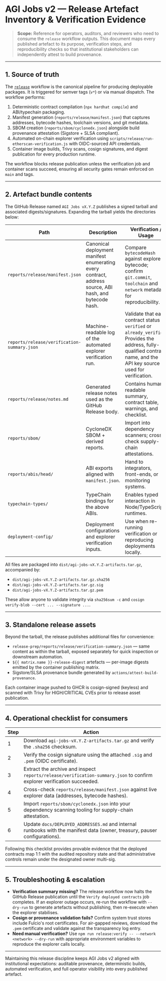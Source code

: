 # AGI Jobs v2 — Release Artefact Inventory & Verification Evidence

> **Scope:** Reference for operators, auditors, and reviewers who need to consume the `release` workflow outputs. This document maps every published artefact to its purpose, verification steps, and reproducibility checks so that institutional stakeholders can independently attest to build provenance.

---

## 1. Source of truth

The [`release`](../.github/workflows/release.yml) workflow is the canonical pipeline for producing deployable packages. It is triggered for semver tags (`v*`) or via manual dispatch. The workflow performs:

1. Deterministic contract compilation (`npx hardhat compile`) and ABI/typechain packaging.
2. Manifest generation (`reports/release/manifest.json`) that captures addresses, bytecode hashes, toolchain versions, and git metadata.
3. SBOM creation (`reports/sbom/cyclonedx.json`) alongside build provenance attestation (Sigstore + SLSA compliant).
4. Automated on-chain explorer verification using `scripts/release/run-etherscan-verification.js` with OIDC-sourced API credentials.
5. Container image builds, Trivy scans, cosign signatures, and digest publication for every production runtime.

The workflow blocks release publication unless the verification job and container scans succeed, ensuring all security gates remain enforced on `main` and tags.

---

## 2. Artefact bundle contents

The GitHub Release named `AGI Jobs vX.Y.Z` publishes a signed tarball and associated digests/signatures. Expanding the tarball yields the directories below:

| Path | Description | Verification / Usage |
| --- | --- | --- |
| `reports/release/manifest.json` | Canonical deployment manifest enumerating every contract, address source, ABI hash, and bytecode hash. | Compare `bytecodeHash` against explorer bytecode; confirm `git.commit`, `toolchain` and `network` metadata for reproducibility. |
| `reports/release/verification-summary.json` | Machine-readable log of the automated explorer verification run. | Validate that each contract status is `verified` or `already_verified`. Provides the address, fully-qualified contract name, and the API key source used for verification. |
| `reports/release/notes.md` | Generated release notes used as the GitHub Release body. | Contains human-readable summary, contract table, warnings, and checklist. |
| `reports/sbom/` | CycloneDX SBOM + derived reports. | Import into dependency scanners; cross-check supply-chain attestations. |
| `reports/abis/head/` | ABI exports aligned with `manifest.json`. | Hand to integrators, front-ends, or monitoring systems. |
| `typechain-types/` | TypeChain bindings for the above ABIs. | Enables typed interaction in Node/TypeScript runtimes. |
| `deployment-config/` | Deployment configurations and explorer verification inputs. | Use when re-running verification or reproducing deployments locally. |

All files are packaged into `dist/agi-jobs-vX.Y.Z-artifacts.tar.gz`, accompanied by:

- `dist/agi-jobs-vX.Y.Z-artifacts.tar.gz.sha256`
- `dist/agi-jobs-vX.Y.Z-artifacts.tar.gz.sig`
- `dist/agi-jobs-vX.Y.Z-artifacts.tar.gz.pem`

These allow anyone to validate integrity via `sha256sum -c` and `cosign verify-blob --cert ... --signature ...`.

---

## 3. Standalone release assets

Beyond the tarball, the release publishes additional files for convenience:

- `release-prep/reports/release/verification-summary.json` — same content as within the tarball, exposed separately for quick inspection or downstream automation.
- `${{ matrix.name }}-release-digest` artefacts — per-image digests emitted by the container publishing matrix.
- Sigstore/SLSA provenance bundle generated by `actions/attest-build-provenance`.

Each container image pushed to GHCR is cosign-signed (keyless) and scanned with Trivy for HIGH/CRITICAL CVEs prior to release asset publication.

---

## 4. Operational checklist for consumers

| Step | Action |
| --- | --- |
| 1 | Download `agi-jobs-vX.Y.Z-artifacts.tar.gz` and verify the `.sha256` checksum. |
| 2 | Verify the cosign signature using the attached `.sig` and `.pem` (OIDC certificate). |
| 3 | Extract the archive and inspect `reports/release/verification-summary.json` to confirm explorer verification succeeded. |
| 4 | Cross-check `reports/release/manifest.json` against live explorer data (addresses, bytecode hashes). |
| 5 | Import `reports/sbom/cyclonedx.json` into your dependency scanning tooling for supply-chain attestation. |
| 6 | Update `docs/DEPLOYED_ADDRESSES.md` and internal runbooks with the manifest data (owner, treasury, pauser configurations). |

Following this checklist provides provable evidence that the deployed contracts map 1:1 with the audited repository state and that administrative controls remain under the designated owner multi-sig.

---

## 5. Troubleshooting & escalation

- **Verification summary missing?** The release workflow now halts the GitHub Release publication until the `Verify deployed contracts` job completes. If an explorer outage occurs, re-run the workflow with `--dry-run` to generate artefacts without publishing, then re-execute when the explorer stabilises.
- **Cosign or provenance validation fails?** Confirm system trust stores include Fulcio's root certificates. For air-gapped reviews, download the `.pem` certificate and validate against the transparency log entry.
- **Need manual verification?** Use `npm run release:verify -- --network <network> --dry-run` with appropriate environment variables to reproduce the explorer calls locally.

---

Maintaining this release discipline keeps AGI Jobs v2 aligned with institutional expectations: auditable provenance, deterministic builds, automated verification, and full operator visibility into every published artefact.
